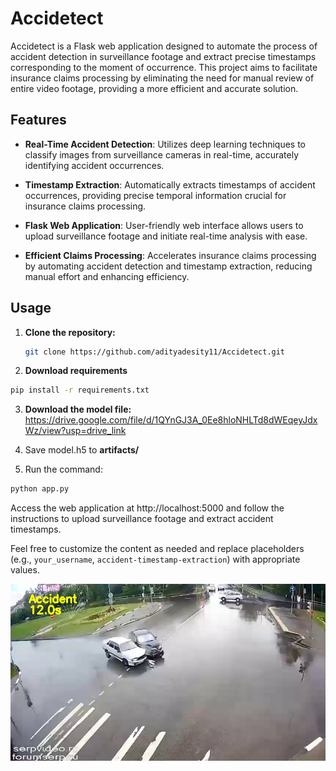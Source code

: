 # Accidetect

Accidetect is a Flask web application designed to automate the process of accident detection in surveillance footage and extract precise timestamps corresponding to the moment of occurrence. This project aims to facilitate insurance claims processing by eliminating the need for manual review of entire video footage, providing a more efficient and accurate solution.

## Features

- **Real-Time Accident Detection**: Utilizes deep learning techniques to classify images from surveillance cameras in real-time, accurately identifying accident occurrences.

- **Timestamp Extraction**: Automatically extracts timestamps of accident occurrences, providing precise temporal information crucial for insurance claims processing.

- **Flask Web Application**: User-friendly web interface allows users to upload surveillance footage and initiate real-time analysis with ease.

- **Efficient Claims Processing**: Accelerates insurance claims processing by automating accident detection and timestamp extraction, reducing manual effort and enhancing efficiency.

## Usage

1. **Clone the repository:**

   ```bash
   git clone https://github.com/adityadesity11/Accidetect.git
   ```

2. **Download requirements**
```bash
pip install -r requirements.txt
```
3. **Download the model file:** https://drive.google.com/file/d/1QYnGJ3A_0Ee8hloNHLTd8dWEqeyJdxWz/view?usp=drive_link 

4. Save model.h5 to **artifacts/**

5. Run the command:
```bash
python app.py
```
Access the web application at http://localhost:5000 and follow the instructions to upload surveillance footage and extract accident timestamps.




Feel free to customize the content as needed and replace placeholders (e.g., `your_username`, `accident-timestamp-extraction`) with appropriate values.


![Sample result](static/images/results/frame12.jpg)
